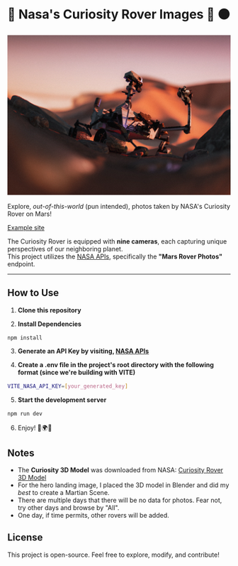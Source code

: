# 🚀 Nasa's Curiosity Rover Images 🤖 🟠

![Curiosity Rover](public/rover-landing-1.webp)

Explore, _out-of-this-world_ (pun intended), photos taken by NASA's Curiosity Rover on Mars!

[Example site](https://nasa-tawny-gamma.vercel.app/)

The Curiosity Rover is equipped with **nine cameras**, each capturing unique perspectives of our neighboring planet.  
This project utilizes the [NASA APIs](https://api.nasa.gov/), specifically the **"Mars Rover Photos"** endpoint.

---

## How to Use

1. **Clone this repository**

2. **Install Dependencies**

```sh
npm install
```

3. **Generate an API Key by visiting, [NASA APIs](https://api.nasa.gov/)**

4. **Create a .env file in the project's root directory with the following format (since we're building with VITE)**

```sh
VITE_NASA_API_KEY=[your_generated_key]
```

5. **Start the development server**

```sh
npm run dev
```

6. Enjoy! 🤖🌍🚀

## Notes

- The **Curiosity 3D Model** was downloaded from NASA:
  [Curiosity Rover 3D Model](https://science.nasa.gov/resource/curiosity-rover-3d-model/)
- For the hero landing image, I placed the 3D model in Blender and did my _best_ to create a Martian Scene.
- There are multiple days that there will be no data for photos. Fear not, try other days and browse by "All".
- One day, if time permits, other rovers will be added.

## License

This project is open-source. Feel free to explore, modify, and contribute!
